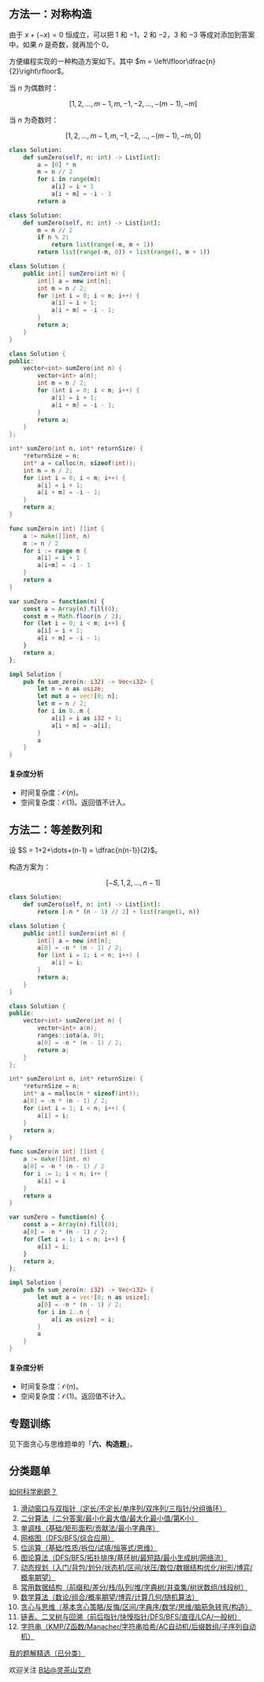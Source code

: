 ## 方法一：对称构造

由于 $x + (-x) = 0$ 恒成立，可以把 $1$ 和 $-1$，$2$ 和 $-2$，$3$ 和 $-3$ 等成对添加到答案中。如果 $n$ 是奇数，就再加个 $0$。

方便编程实现的一种构造方案如下。其中 $m = \left\lfloor\dfrac{n}{2}\right\rfloor$。

当 $n$ 为偶数时：

$$
[1,2,\dots,m-1,m,-1,-2,\dots,-(m-1),-m]
$$

当 $n$ 为奇数时：

$$
[1,2,\dots,m-1,m,-1,-2,\dots,-(m-1),-m,0]
$$

```py [sol-Python3]
class Solution:
    def sumZero(self, n: int) -> List[int]:
        a = [0] * n
        m = n // 2
        for i in range(m):
            a[i] = i + 1
            a[i + m] = -i - 1
        return a
```

```py [sol-Python3 写法二]
class Solution:
    def sumZero(self, n: int) -> List[int]:
        m = n // 2
        if n % 2:
            return list(range(-m, m + 1))
        return list(range(-m, 0)) + list(range(1, m + 1))
```

```java [sol-Java]
class Solution {
    public int[] sumZero(int n) {
        int[] a = new int[n];
        int m = n / 2;
        for (int i = 0; i < m; i++) {
            a[i] = i + 1;
            a[i + m] = -i - 1;
        }
        return a;
    }
}
```

```cpp [sol-C++]
class Solution {
public:
    vector<int> sumZero(int n) {
        vector<int> a(n);
        int m = n / 2;
        for (int i = 0; i < m; i++) {
            a[i] = i + 1;
            a[i + m] = -i - 1;
        }
        return a;
    }
};
```

```c [sol-C]
int* sumZero(int n, int* returnSize) {
    *returnSize = n;
    int* a = calloc(n, sizeof(int));
    int m = n / 2;
    for (int i = 0; i < m; i++) {
        a[i] = i + 1;
        a[i + m] = -i - 1;
    }
    return a;
}
```

```go [sol-Go]
func sumZero(n int) []int {
	a := make([]int, n)
	m := n / 2
	for i := range m {
		a[i] = i + 1
		a[i+m] = -i - 1
	}
	return a
}
```

```js [sol-JavaScript]
var sumZero = function(n) {
    const a = Array(n).fill(0);
    const m = Math.floor(n / 2);
    for (let i = 0; i < m; i++) {
        a[i] = i + 1;
        a[i + m] = -i - 1;
    }
    return a;
};
```

```rust [sol-Rust]
impl Solution {
    pub fn sum_zero(n: i32) -> Vec<i32> {
        let n = n as usize;
        let mut a = vec![0; n];
        let m = n / 2;
        for i in 0..m {
            a[i] = i as i32 + 1;
            a[i + m] = -a[i];
        }
        a
    }
}
```

#### 复杂度分析

- 时间复杂度：$\mathcal{O}(n)$。
- 空间复杂度：$\mathcal{O}(1)$。返回值不计入。

## 方法二：等差数列和

设 $S = 1+2+\dots+(n-1) = \dfrac{n(n-1)}{2}$。

构造方案为：

$$
[-S,1,2,\dots,n-1]
$$

```py [sol-Python3]
class Solution:
    def sumZero(self, n: int) -> List[int]:
        return [-n * (n - 1) // 2] + list(range(1, n))
```

```java [sol-Java]
class Solution {
    public int[] sumZero(int n) {
        int[] a = new int[n];
        a[0] = -n * (n - 1) / 2;
        for (int i = 1; i < n; i++) {
            a[i] = i;
        }
        return a;
    }
}
```

```cpp [sol-C++]
class Solution {
public:
    vector<int> sumZero(int n) {
        vector<int> a(n);
        ranges::iota(a, 0);
        a[0] = -n * (n - 1) / 2;
        return a;
    }
};
```

```c [sol-C]
int* sumZero(int n, int* returnSize) {
    *returnSize = n;
    int* a = malloc(n * sizeof(int));
    a[0] = -n * (n - 1) / 2;
    for (int i = 1; i < n; i++) {
        a[i] = i;
    }
    return a;
}
```

```go [sol-Go]
func sumZero(n int) []int {
	a := make([]int, n)
	a[0] = -n * (n - 1) / 2
	for i := 1; i < n; i++ {
		a[i] = i
	}
	return a
}
```

```js [sol-JavaScript]
var sumZero = function(n) {
    const a = Array(n).fill(0);
    a[0] = -n * (n - 1) / 2;
    for (let i = 1; i < n; i++) {
        a[i] = i;
    }
    return a;
};
```

```rust [sol-Rust]
impl Solution {
    pub fn sum_zero(n: i32) -> Vec<i32> {
        let mut a = vec![0; n as usize];
        a[0] = -n * (n - 1) / 2;
        for i in 1..n {
            a[i as usize] = i;
        }
        a
    }
}
```

#### 复杂度分析

- 时间复杂度：$\mathcal{O}(n)$。
- 空间复杂度：$\mathcal{O}(1)$。返回值不计入。

## 专题训练

见下面贪心与思维题单的「**六、构造题**」。

## 分类题单

[如何科学刷题？](https://leetcode.cn/circle/discuss/RvFUtj/)

1. [滑动窗口与双指针（定长/不定长/单序列/双序列/三指针/分组循环）](https://leetcode.cn/circle/discuss/0viNMK/)
2. [二分算法（二分答案/最小化最大值/最大化最小值/第K小）](https://leetcode.cn/circle/discuss/SqopEo/)
3. [单调栈（基础/矩形面积/贡献法/最小字典序）](https://leetcode.cn/circle/discuss/9oZFK9/)
4. [网格图（DFS/BFS/综合应用）](https://leetcode.cn/circle/discuss/YiXPXW/)
5. [位运算（基础/性质/拆位/试填/恒等式/思维）](https://leetcode.cn/circle/discuss/dHn9Vk/)
6. [图论算法（DFS/BFS/拓扑排序/基环树/最短路/最小生成树/网络流）](https://leetcode.cn/circle/discuss/01LUak/)
7. [动态规划（入门/背包/划分/状态机/区间/状压/数位/数据结构优化/树形/博弈/概率期望）](https://leetcode.cn/circle/discuss/tXLS3i/)
8. [常用数据结构（前缀和/差分/栈/队列/堆/字典树/并查集/树状数组/线段树）](https://leetcode.cn/circle/discuss/mOr1u6/)
9. [数学算法（数论/组合/概率期望/博弈/计算几何/随机算法）](https://leetcode.cn/circle/discuss/IYT3ss/)
10. [贪心与思维（基本贪心策略/反悔/区间/字典序/数学/思维/脑筋急转弯/构造）](https://leetcode.cn/circle/discuss/g6KTKL/)
11. [链表、二叉树与回溯（前后指针/快慢指针/DFS/BFS/直径/LCA/一般树）](https://leetcode.cn/circle/discuss/K0n2gO/)
12. [字符串（KMP/Z函数/Manacher/字符串哈希/AC自动机/后缀数组/子序列自动机）](https://leetcode.cn/circle/discuss/SJFwQI/)

[我的题解精选（已分类）](https://github.com/EndlessCheng/codeforces-go/blob/master/leetcode/SOLUTIONS.md)

欢迎关注 [B站@灵茶山艾府](https://space.bilibili.com/206214)
